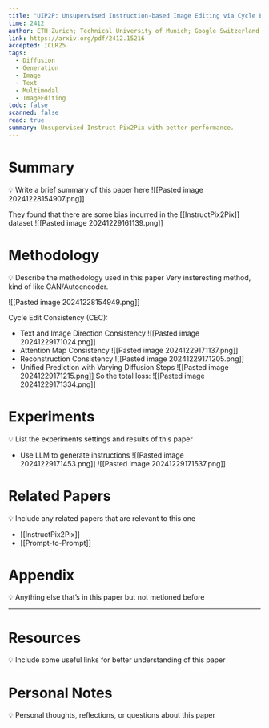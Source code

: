 ```yaml
---
title: "UIP2P: Unsupervised Instruction-based Image Editing via Cycle Edit Consistency"
time: 2412
author: ETH Zurich; Technical University of Munich; Google Switzerland
link: https://arxiv.org/pdf/2412.15216
accepted: ICLR25
tags:
  - Diffusion
  - Generation
  - Image
  - Text
  - Multimodal
  - ImageEditing
todo: false
scanned: false
read: true
summary: Unsupervised Instruct Pix2Pix with better performance.
---
```

# Summary
💡 Write a brief summary of this paper here
![[Pasted image 20241228154907.png]]

They found that there are some bias incurred in the [[InstructPix2Pix]] dataset
![[Pasted image 20241229161139.png]]
# Methodology
💡 Describe the methodology used in this paper
Very insteresting method, kind of like GAN/Autoencoder.

![[Pasted image 20241228154949.png]]

Cycle Edit Consistency (CEC):
 - Text and Image Direction Consistency
   ![[Pasted image 20241229171024.png]]
 - Attention Map Consistency
   ![[Pasted image 20241229171137.png]]
 - Reconstruction Consistency
   ![[Pasted image 20241229171205.png]]
 - Unified Prediction with Varying Diffusion Steps
   ![[Pasted image 20241229171215.png]]
So the total loss:
![[Pasted image 20241229171334.png]]
# Experiments
💡 List the experiments settings and results of this paper
- Use LLM to generate instructions
![[Pasted image 20241229171453.png]]
![[Pasted image 20241229171537.png]]
# Related Papers
💡 Include any related papers that are relevant to this one
- [[InstructPix2Pix]]
- [[Prompt-to-Prompt]]
# Appendix
💡 Anything else that’s in this paper but not metioned before

---
# Resources
💡 Include some useful links for better understanding of this paper

# Personal Notes
💡 Personal thoughts, reflections, or questions about this paper